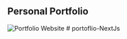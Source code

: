 ## Personal Portfolio

![Portfolio Website](https://i.ibb.co/WgPMpts/image.png)
#   p o r t o f l i o - N e x t J s  
 
